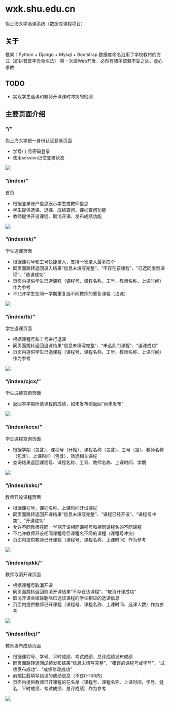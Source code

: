 # wxk.shu.edu.cn
伪上海大学选课系统（数据库课程项目）

## 关于
框架：Python + Django + Mysql + Bootstrap
数据库命名沿用了学校教材的方式（即拼音首字母命名法）
第一次做Web开发，必然有诸多疏漏不妥之处，虚心求教

## TODO
- 实现学生选课和教师开课课时冲突的检测

## 主要页面介绍

### “/”
伪上海大学统一身份认证登录页面
- 学号/工号密码登录
- 使用session记住登录状态

<img src="/README/登录.png" />

### “/index/”
首页
- 根据登录账户信息展示学生或教师信息
- 学生提供选课、退课、成绩查询、课程查询功能
- 教师提供开设课程、取消开课、发布成绩功能

<img src="/README/首页.png" />

### “/index/xk/”
学生选课页面
- 根据课程号和工号快捷录入，支持一次录入最多四个
- 同页面跳转返回录入结果“信息未填写完整”、“不存在该课程”、“已选同类型课程”、“选课成功”
- 页面内提供学生已选课程（课程号、课程名称、工号、教师名称、上课时间）作为参考
- 不允许学生在同一学期重复选不同教师的重复课程（占课）

<img src="/README/学生选课.png" />

### “/index/tk/”
学生退课页面
- 根据课程号和工号进行退课
- 同页面跳转返回退课结果“信息未填写完整”、“未选此门课程”、“退课成功”
- 页面内提供学生已选课程（课程号、课程名称、工号、教师名称、上课时间）作为参考

<img src="/README/学生退课.png" />

### “/index/cjcx/”
学生成绩查询页面
- 返回本学期所选课程的成绩，如未发布则返回“尚未发布”

<img src="/README/学生成绩查询.png" />

### “/index/kccx/”
学生课程查询页面
- 根据学期（包含）、课程号（开始）、课程名称（包含）、工号（是）、教师名称（包含）、上课时间（包含），筛选相关课程
- 查询结果返回课程号、课程名称、工号、教师名称、上课时间、学期

<img src="/README/学生课程查询.png" />

### “/index/kskc/”
教师开设课程页面
- 根据课程号、课程名称、上课时间开设课程
- 同页面跳转返回开课结果“信息未填写完整”、“课程已经开设”、“课程号冲突”、“开课成功”
- 允许不同教师在同一学期开设相同课程号和相同课程名的不同课程
- 不允许教师开设相同课程号但课程名不同的课程（课程号冲突）
- 页面内提供教师已开课程（课程号、课程名称、上课时间）作为参考

<img src="/README/教师开课.png" />

### “/index/qxkk/”
教师取消开课页面
- 根据课程号取消开课
- 同页面跳转返回取消开课结果“不存在该课程”、“取消开课成功”
- 取消开课会级联删除已选该课程的学生相应的选课信息
- 页面内提供教师已开课程（课程号、课程名称、上课时间、选课人数）作为参考

<img src="/README/教师取消开课.png" />

### “/index/fbcj/”
教师发布成绩页面
- 根据课程号、学号、平时成绩、考试成绩、总评成绩发布成绩
- 同页面跳转返回成绩发布结果“信息未填写完整”、“错误的课程号或学号”、“成绩发布成功”、“成绩修改成功”
- 前端拦截填写错误的成绩信息（不在0-100内）
- 页面内提供教师已开课程的花名单（课程号、课程名称、上课时间、学号、姓名、平时成绩、考试成绩、总评成绩）作为参考

<img src="/README/教师发布成绩.png" />